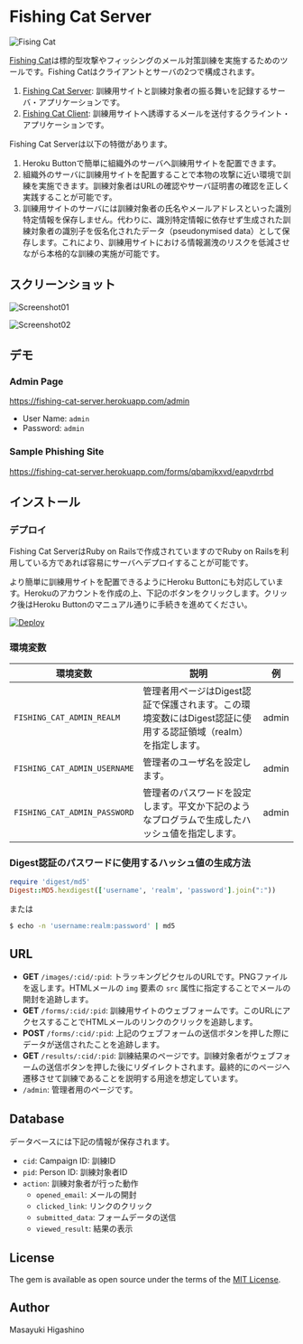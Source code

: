 # Fishing Cat Server

![Fising Cat](https://cloud.githubusercontent.com/assets/706275/23012983/10ed1fa8-f46c-11e6-9093-1a44aa5aa1bf.png)

[Fishing Cat](https://github.com/fishing-cat/)は標的型攻撃やフィッシングのメール対策訓練を実施するためのツールです。Fishing Catはクライアントとサーバの2つで構成されます。

1. [Fishing Cat Server](https://github.com/fishing-cat/fishing-cat-server): 訓練用サイトと訓練対象者の振る舞いを記録するサーバ・アプリケーションです。
2. [Fishing Cat Client](https://github.com/fishing-cat/fishing-cat-client): 訓練用サイトへ誘導するメールを送付するクライント・アプリケーションです。

Fishing Cat Serverは以下の特徴があります。

1. Heroku Buttonで簡単に組織外のサーバへ訓練用サイトを配置できます。
2. 組織外のサーバに訓練用サイトを配置することで本物の攻撃に近い環境で訓練を実施できます。訓練対象者はURLの確認やサーバ証明書の確認を正しく実践することが可能です。
3. 訓練用サイトのサーバには訓練対象者の氏名やメールアドレスといった識別特定情報を保存しません。代わりに、識別特定情報に依存せず生成された訓練対象者の識別子を仮名化されたデータ（pseudonymised data）として保存します。これにより、訓練用サイトにおける情報漏洩のリスクを低減させながら本格的な訓練の実施が可能です。

## スクリーンショット

![Screenshot01](https://cloud.githubusercontent.com/assets/706275/23370012/9de4ca8a-fd56-11e6-8c37-78813d8abb09.png)

![Screenshot02](https://cloud.githubusercontent.com/assets/706275/23370013/a03b6fbe-fd56-11e6-8c9d-24ca4920bc1c.png)

## デモ

### Admin Page

https://fishing-cat-server.herokuapp.com/admin

* User Name: `admin`
* Password: `admin`

### Sample Phishing Site

https://fishing-cat-server.herokuapp.com/forms/qbamjkxvd/eapvdrrbd

## インストール

### デプロイ

Fishing Cat ServerはRuby on Railsで作成されていますのでRuby on Railsを利用している方であれば容易にサーバへデプロイすることが可能です。

より簡単に訓練用サイトを配置できるようにHeroku Buttonにも対応しています。Herokuのアカウントを作成の上、下記のボタンをクリックします。クリック後はHeroku Buttonのマニュアル通りに手続きを進めてください。

[![Deploy](https://www.herokucdn.com/deploy/button.png)](https://heroku.com/deploy?template=https://github.com/fishing-cat/fishing-cat-server)

### 環境変数

|環境変数|説明|例|
|-----|-----|-----|
| `FISHING_CAT_ADMIN_REALM` | 管理者用ページはDigest認証で保護されます。この環境変数にはDigest認証に使用する認証領域（realm）を指定します。| admin |
| `FISHING_CAT_ADMIN_USERNAME` | 管理者のユーザ名を設定します。 | admin |
| `FISHING_CAT_ADMIN_PASSWORD` | 管理者のパスワードを設定します。平文か下記のようなプログラムで生成したハッシュ値を指定します。 | admin |

### Digest認証のパスワードに使用するハッシュ値の生成方法

```ruby
require 'digest/md5'
Digest::MD5.hexdigest(['username', 'realm', 'password'].join(":"))
```

または

```bash
$ echo -n 'username:realm:password' | md5
```

## URL

* **GET** `/images/:cid/:pid`: トラッキングピクセルのURLです。PNGファイルを返します。HTMLメールの `img` 要素の `src` 属性に指定することでメールの開封を追跡します。
* **GET** `/forms/:cid/:pid`: 訓練用サイトのウェブフォームです。このURLにアクセスすることでHTMLメールのリンクのクリックを追跡します。
* **POST** `/forms/:cid/:pid`: 上記のウェブフォームの送信ボタンを押した際にデータが送信されたことを追跡します。
* **GET** `/results/:cid/:pid`: 訓練結果のページです。訓練対象者がウェブフォームの送信ボタンを押した後にリダイレクトされます。最終的にのページへ遷移させて訓練であることを説明する用途を想定しています。
* `/admin`: 管理者用のページです。

## Database

データベースには下記の情報が保存されます。

* `cid`: Campaign ID: 訓練ID
* `pid`: Person ID: 訓練対象者ID
* `action`: 訓練対象者が行った動作
	* `opened_email`: メールの開封
	* `clicked_link`: リンクのクリック
	* `submitted_data`: フォームデータの送信
	* `viewed_result`: 結果の表示

## License

The gem is available as open source under the terms of the [MIT License](http://opensource.org/licenses/MIT).

## Author

Masayuki Higashino

